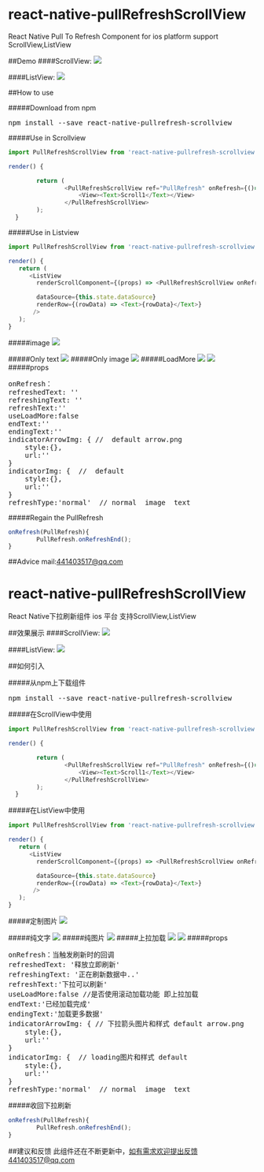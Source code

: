 # react-native-pullRefreshScrollView
React Native Pull To Refresh Component for ios platform  support ScrollView,ListView



##Demo
####ScrollView:
<img src="http://7jpp2v.com1.z0.glb.clouddn.com/ScrollView.gif" />


####ListView:
<img src="http://7jpp2v.com1.z0.glb.clouddn.com/ListView.gif" />

##How to use

#####Download from npm
<pre>npm install --save react-native-pullrefresh-scrollview</pre>

#####Use in Scrollview
```javascript
import PullRefreshScrollView from 'react-native-pullrefresh-scrollview';

render() {

        return (
                <PullRefreshScrollView ref="PullRefresh" onRefresh={()=>this.onRefresh()}>
                    <View><Text>Scroll1</Text></View>
                </PullRefreshScrollView>
        );
  }
```
#####Use in Listview
```javascript
import PullRefreshScrollView from 'react-native-pullrefresh-scrollview';

render() {
   return (
      <ListView
        renderScrollComponent={(props) => <PullRefreshScrollView onRefresh={(PullRefresh)=>this.onRefresh(PullRefresh)} {...props}     />}

        dataSource={this.state.dataSource}
        renderRow={(rowData) => <Text>{rowData}</Text>}
       />
   );
}

```
#####image
<img src="http://7jpp2v.com1.z0.glb.clouddn.com/ListViewImage.gif" />

#####Only text
<img src="http://7jpp2v.com1.z0.glb.clouddn.com/ListViewText.gif" />
#####Only image
<img src="http://7jpp2v.com1.z0.glb.clouddn.com/ListViewImage2.gif" />
#####LoadMore
<img src="https://oc5n93kni.qnssl.com/Simulator%20Screen%20Shot%202016%E5%B9%B412%E6%9C%8825%E6%97%A5%2019.49.44.png" />
<img src="https://oc5n93kni.qnssl.com/Simulator%20Screen%20Shot%202016%E5%B9%B412%E6%9C%8825%E6%97%A5%2019.49.46.png" />
#####props

<pre>
onRefresh：
refreshedText: ''
refreshingText: ''
refreshText:''
useLoadMore:false
endText:''
endingText:''
indicatorArrowImg: { //  default arrow.png
    style:{},
    url:''
}
indicatorImg: {  //  default <ActivityIndicatorIOS />
    style:{},
    url:''
}
refreshType:'normal'  // normal  image  text
</pre>

#####Regain the PullRefresh
```javascript
onRefresh(PullRefresh){
        PullRefresh.onRefreshEnd();
}
```
##Advice
mail:441403517@qq.com


# react-native-pullRefreshScrollView
React Native下拉刷新组件 ios 平台 支持ScrollView,ListView

##效果展示
####ScrollView:
<img src="http://7jpp2v.com1.z0.glb.clouddn.com/ScrollView.gif" />


####ListView:
<img src="http://7jpp2v.com1.z0.glb.clouddn.com/ListView.gif" />

##如何引入

#####从npm上下载组件
<pre>npm install --save react-native-pullrefresh-scrollview</pre>

#####在ScrollView中使用
```javascript
import PullRefreshScrollView from 'react-native-pullrefresh-scrollview';

render() {

        return (
                <PullRefreshScrollView ref="PullRefresh" onRefresh={()=>this.onRefresh()}>
                    <View><Text>Scroll1</Text></View>
                </PullRefreshScrollView>
        );
  }
```
#####在ListView中使用
```javascript
import PullRefreshScrollView from 'react-native-pullrefresh-scrollview';

render() {
   return (
      <ListView
        renderScrollComponent={(props) => <PullRefreshScrollView onRefresh={(PullRefresh)=>this.onRefresh(PullRefresh)} {...props}     />}

        dataSource={this.state.dataSource}
        renderRow={(rowData) => <Text>{rowData}</Text>}
       />
   );
}

```
#####定制图片
<img src="http://7jpp2v.com1.z0.glb.clouddn.com/ListViewImage.gif" />

#####纯文字
<img src="http://7jpp2v.com1.z0.glb.clouddn.com/ListViewText.gif" />
#####纯图片
<img src="http://7jpp2v.com1.z0.glb.clouddn.com/ListViewImage2.gif" />
#####上拉加载
<img src="https://oc5n93kni.qnssl.com/Simulator%20Screen%20Shot%202016%E5%B9%B412%E6%9C%8825%E6%97%A5%2019.49.44.png" />
<img src="https://oc5n93kni.qnssl.com/Simulator%20Screen%20Shot%202016%E5%B9%B412%E6%9C%8825%E6%97%A5%2019.49.46.png" />
#####props

<pre>
onRefresh：当触发刷新时的回调
refreshedText: '释放立即刷新'
refreshingText: '正在刷新数据中..'
refreshText:'下拉可以刷新'
useLoadMore:false //是否使用滚动加载功能 即上拉加载
endText:'已经加载完成'
endingText:'加载更多数据'
indicatorArrowImg: { // 下拉箭头图片和样式 default arrow.png
    style:{},
    url:''
}
indicatorImg: {  // loading图片和样式 default <ActivityIndicatorIOS />
    style:{},
    url:''
}
refreshType:'normal'  // normal  image  text
</pre>

#####收回下拉刷新
```javascript
onRefresh(PullRefresh){
        PullRefresh.onRefreshEnd();
}
```
##建议和反馈
此组件还在不断更新中，如有需求欢迎提出反馈441403517@qq.com





